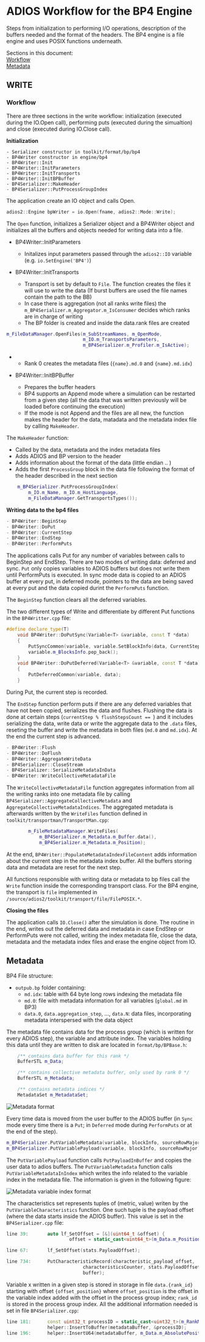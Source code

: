 # ADIOS Workflow for the BP4 Engine

Steps from initialization to performing I/O operations, description of the buffers needed and the format of the headers.
The BP4 engine is a file engine and uses POSIX functions underneath.

Sections in this document: <br/>
<a href="#Buffer Headers" /> Workflow </a> <br/>
<a href="#Buffer Headers" /> Metadata </a> <br/>

## WRITE

### Workflow

There are three sections in the write workflow: initialization (executed during the IO.Open call), performing puts (executed during the simualtion) and close (executed during IO.Close call).

**Initialization**

```
- Serializer constructor in toolkit/format/bp/bp4
- BP4Writer constructor in engine/bp4
- BP4Writer::Init
- BP4Writer::InitParameters
- BP4Writer::InitTransports
- BP4Writer::InitBPBuffer
- BP4Serializer::MakeHeader
- BP4Serializer::PutProcessGroupIndex
```

The application create an IO object and calls Open.
```c++
adios2::Engine bpWriter = io.Open(fname, adios2::Mode::Write);
```

The `Open` function, initializes a Serializer object and a BP4Writer object and initializes all the buffers and objects needed for writing data into a file.
  - BP4Writer::InitParameters 
      - Initalizes input parameters passed through the `adios2::IO` variable (e.g. `io.SetEngine('BP4')`)

  - BP4Writer::InitTransports 
      - Transport is set by default to `File`. The function creates the files it will use to write the data (If burst buffers are used the file names contain the path to the BB)
      - In case there is aggregation (not all ranks write files) the `m_BP4Serializer.m_Aggregator.m_IsConsumer` decides which ranks are in charge of writing
      - The BP folder is created and inside the data.rank files are created
```c++
m_FileDataManager.OpenFiles(m_SubStreamNames, m_OpenMode,
                            m_IO.m_TransportsParameters,
                            m_BP4Serializer.m_Profiler.m_IsActive);
```
  -
      - Rank 0 creates the metadata files (`{name}.md.0` and `{name}.md.idx`)

  - BP4Writer::InitBPBuffer
      - Prepares the buffer headers
      - BP4 supports an Append mode where a simulation can be restarted from a given step (all the data that was written previously will be loaded before continuing the execution)
      - If the mode is not Append and the files are all new, the function makes the header for the data, matadata and the metadata index file by calling `MakeHeader`.

The `MakeHeader` function:
- Called by the data, metadata and the index metadata files
- Adds ADIOS and BP version to the header 
- Adds information about the format of the data (little endian .. )
- Adds the first `ProcessGroup` block in the data file following the format of the header described in the next section

```c++
    m_BP4Serializer.PutProcessGroupIndex(
        m_IO.m_Name, m_IO.m_HostLanguage,
        m_FileDataManager.GetTransportsTypes());

```

**Writing data to the bp4 files**
```c++
- BP4Writer::BeginStep
- BP4Writer::DoPut
- BP4Writer::CurrentStep
- BP4Writer::EndStep
- BP4Writer::PerformPuts
```

The applications calls Put for any number of variables between calls to BeginStep and EndStep. There are two modes of writing data: deferred and sync. `Put` only copies variables to ADIOS buffers but does not write them until PerformPuts is executed. In sync mode data is copied to an ADIOS buffer at every put, in deferred mode, pointers to the data are being saved at every put and the data copied durint the `PerformPuts` function. 

The `BeginStep` function clears all the deferred variables.

The two different types of Write and differentiate by different Put functions in the `BP4Writter.cpp` file:
```c++
#define declare_type(T)                                                        \
    void BP4Writer::DoPutSync(Variable<T> &variable, const T *data)            \
    {                                                                          \
        PutSyncCommon(variable, variable.SetBlockInfo(data, CurrentStep()));   \
        variable.m_BlocksInfo.pop_back();                                      \
    }                                                                          \
    void BP4Writer::DoPutDeferred(Variable<T> &variable, const T *data)        \
    {                                                                          \
        PutDeferredCommon(variable, data);                                     \
    }
```
During Put, the current step is recorded.

The `EndStep` function perform puts if there are any deferred variables that have not been copied, serializes the data and flushes.
Flushing the data is done at certain steps (`currentStep % flushStepsCount == `) and it includes serializing the data,
write data or write the aggregate data to the `.data` files, reseting the buffer and write the metadata in both files (`md.0` and `md.idx`).
At the end the current step is advanced.

```c++
- BP4Writer::Flush 
- BP4Writer::DoFlush
- BP4Writer::AggregateWriteData
- BP4Serializer::CloseStream
- BP4Serializer::SerializeMetadataInData
- BP4Writer::WriteCollectiveMetadataFile
```

The `WriteCollectiveMetadataFile` function aggregates information from all the writing ranks into one metadata file by calling
`BP4Serializer::AggregateCollectiveMetadata` and `AggregateCollectiveMetadataIndices`.
The aggregated metadata is afterwards written by the `WriteFiles` function defined in `toolkit/transportman/TransportMan.cpp`:
```c++
        m_FileMetadataManager.WriteFiles(
            m_BP4Serializer.m_Metadata.m_Buffer.data(),
            m_BP4Serializer.m_Metadata.m_Position);
```

At the end, `BP4Writer::PopulateMetadataIndexFileContent` adds information about the current step in the metadata index buffer.
All the buffers storing data and metadata are reset for the next step.

All functions responsible with writing data or metadata to bp files call the `Write` function inside the corresponding transport class. For the BP4 engine, the transport is `file` implemented in `/source/adios2/toolkit/transport/file/FilePOSIX.*`.

**Closing the files**

The application calls `IO.Close()` after the simulation is done. The routine in the end, writes out the deferred data and metadata in case EndStep or PerformPuts were not called, writing the index metadata file, close the data, metadata and the metadata index files and erase the engine object from IO.

## Metadata

BP4 File structure:
- `outpub.bp` folder containing:
  - `md.idx`: table with 64 byte long rows indexing the metadata file
  - `md.0`: file with metadata information for all variables (`global.md` in BP3)
  - `data.0`, `data.aggregation_step`, ..., `data.N`: data files, incorporating metadata interspersed with the data object

The metadata file contains data for the process group (which is written for every ADIOS step), the variable and attribute index. The variables holding this data until they are written to disk are located in `format/bp/BPBase.h`:

```c++
    /** contains data buffer for this rank */
    BufferSTL m_Data;

    /** contains collective metadata buffer, only used by rank 0 */
    BufferSTL m_Metadata;

    /** contains metadata indices */
    MetadataSet m_MetadataSet;
```

![Metadata format](docs/adios_metadata.png)

Every time data is moved from the user buffer to the ADIOS buffer (in `Sync` mode every time there is a `Put`; in `Deferred` mode during `PerformPuts` or at the end of the step).
```c++
m_BP4Serializer.PutVariableMetadata(variable, blockInfo, sourceRowMajor);
m_BP4Serializer.PutVariablePayload(variable, blockInfo, sourceRowMajor);
```
The `PutVariablePayload` function calls `PutPayloadInBuffer` and copies the user data to adios buffers. 
The `PutVariableMetadata` function calls `PutVariableMetadataInIndex` which writes the info related to the variable index in the metadata file. The information is given in the following figure:

![Metadata variable index format](docs/adios_metadata_vi.png)

The characteristics set represents tuples of (metric, value) writen by the `PutVariableCharacteristics` function. One such tuple is the payload offset (where the data starts inside the ADIOS buffer). This value is set in the `BP4Serializer.cpp` file:

```c++
line 39:       auto lf_SetOffset = [&](uint64_t &offset) {
                       offset = static_cast<uint64_t>(m_Data.m_Position);

line 67:       lf_SetOffset(stats.PayloadOffset);

line 734:      PutCharacteristicRecord(characteristic_payload_offset,
                            characteristicsCounter, stats.PayloadOffset,
                            buffer);
```

Variable x written in a given step is stored in storage in file `data.{rank_id}` starting with offset `{offset_position}` where `offset_position` is the offset in the variable index added with the offset in the process group index; `rank_id` is stored in the process group index. All the additional information needed is set in file `BP4Serializer.cpp`:

```c++
line 181:      const uint32_t processID = static_cast<uint32_t>(m_RankMPI);
               helper::InsertToBuffer(metadataBuffer, &processID);
line 196:      helper::InsertU64(metadataBuffer, m_Data.m_AbsolutePosition + m_PreDataFileLength);
```
